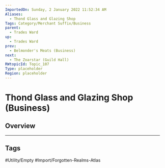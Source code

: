 ```yaml
---
ImportedOn: Sunday, 2 January 2022 11:52:34 AM
Aliases:
  - Thond Glass and Glazing Shop
Tags: Category/Merchant Suffix/Business
parent:
  - Trades Ward
up:
  - Trades Ward
prev:
  - Belmonder's Meats (Business)
next:
  - The Zoarstar (Guild Hall)
RWtopicId: Topic_107
Type: placeholder
Region: placeholder
---
```

# Thond Glass and Glazing Shop (Business)
## Overview

---
## Tags
#Utility/Empty #Import/Forgotten-Realms-Atlas

